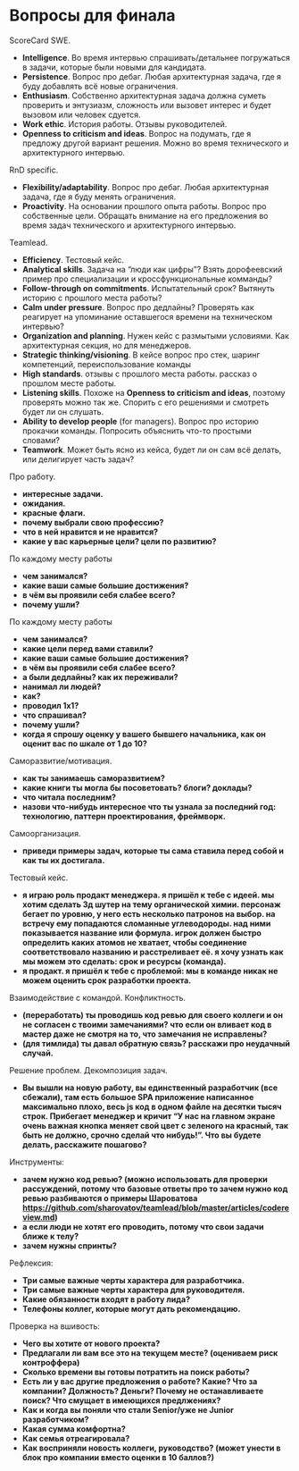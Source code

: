 # Вопросы для финала

ScoreCard SWE.
- **Intelligence**. Во время интервью спрашивать/детальнее погружаться в задачи, которые были новыми для кандидата.
- **Persistence**. Вопрос про дебаг. Любая архитектурная задача, где я буду добавлять всё новые ограничения.
- **Enthusiasm**. Собственно архитектурная задача должна суметь проверить и энтузиазм, сложность или вызовет интерес и будет вызовом или человек сдуется.
- **Work ethic**. История работы. Отзывы руководителей.
- **Openness to criticism and ideas**. Вопрос на подумать, где я предложу другой вариант решения. Можно во время технического и архитектурного интервью.

RnD specific.
- **Flexibility/adaptability**. Вопрос про дебаг. Любая архитектурная задача, где я буду менять ограничения.
- **Proactivity**. На основании прошлого опыта работы. Вопрос про собственные цели. Обращать внимание на его предложения во время задач технического и архитектурного интервью.

Teamlead.
- **Efficiency**. Тестовый кейс.
- **Analytical skills**. Задача на “люди как цифры”? Взять дорофеевский пример про специализации и кроссфункциональные комманды?
- **Follow-through on commitments**. Испытательный срок? Вытянуть историю с прошлого места работы?
- **Calm under pressure**. Вопрос про дедлайны? Проверять как реагирует на упоминание оставшегося времени на техническом интервью?
- **Organization and planning**. Нужен кейс с размытыми условиями. Как архитектурная секция, но для менеджеров.
- **Strategic thinking/visioning**. В кейсе вопрос про стек, шаринг компетенций, переиспользование команды
- **High standards**. отзывы с прошлого места работы. рассказ о прошлом месте работы.
- **Listening skills**. Похоже на **Openness to criticism and ideas**, поэтому проверять можно так же. Спорить с его решениями и смотреть будет ли он слушать.
- **Ability to develop people** (for managers). Вопрос про историю прокачки команды. Попросить объяснить что-то простыми словами?
- **Teamwork**. Может быть ясно из кейса, будет ли он сам всё делать, или делигирует часть задач?

Про работу.
- **интересные задачи.**
- **ожидания.**
- **красные флаги.**
- **почему выбрали свою профессию?**
- **что в ней нравится и не нравится?**
- **какие у вас карьерные цели? цели по развитию?**


По каждому месту работы
- **чем занимался?**
- **какие ваши самые большие достижения?**
- **в чём вы проявили себя слабее всего?**
- **почему ушли?**


По каждому месту работы
- **чем занимался?**
- **какие цели перед вами ставили?**
- **какие ваши самые большие достижения?**
- **в чём вы проявили себя слабее всего?**
- **а были дедлайны? как их переживали?**
- **нанимал ли людей?**
- **как?**
- **проводил 1х1?**
- **что спрашивал?**
- **почему ушли?**
- **когда я спрошу оценку у вашего бывшего начальника, как он оценит вас по шкале от 1 до 10?**


Саморазвитие/мотивация.
- **как ты занимаешь саморазвитием?**
- **какие книги ты могла бы посоветовать? блоги? доклады?**
- **что читала последним?**
- **назови что-нибудь интересное что ты узнала за последний год: технологию, паттерн проектирования, фреймворк.**

Самоорганизация.
- **приведи примеры задач, которые ты сама ставила перед собой и как ты их достигала.**

Тестовый кейс.
- **я играю роль продакт менеджера. я пришёл к тебе с идеей. мы хотим сделать 3д шутер на тему органической химии. персонаж бегает по уровню, у него есть несколько патронов на выбор. на встречу ему попадаются сломанные углеводороды. над ними показывается название или формула. игрок должен быстро определить каких атомов не хватает, чтобы соединение соответствовало названию и расстреливает её. я хочу узнать как мы можем это сделать: срок и ресурсы (команда).**
- **я продакт. я пришёл к тебе с проблемой: мы в команде никак не можем оценить срок разработки проекта.**


Взаимодействие с командой. Конфликтность.
- **(переработать) ты проводишь код ревью для своего коллеги и он не согласен с твоими замечаниями? что если он вливает код в мастер даже не смотря на то, что замечания не исправлены?**
- **(для тимлида) ты давал обратную связь? расскажи про неудачный случай.**

Решение проблем. Декомпозиция задач.
- **Вы вышли на новую работу, вы единственный разработчик (все сбежали), там есть большое SPA приложение написанное максимально плохо, весь js код в одном файле на десятки тысяч строк. Прибегает менеджер и кричит “У нас на главном экране очень важная кнопка меняет свой цвет с зеленого на красный, так быть не должно, срочно сделай что нибудь!”. Что вы будете делать, расскажите пошагово?**


Инструменты:
- **зачем нужно код ревью? (можно использовать для проверки рассуждений, потому что базовые ответы про то зачем нужно код ревью разбиваются о примеры Шароватова https://github.com/sharovatov/teamlead/blob/master/articles/codereview.md)**
- **а если люди не хотят его проводить, потому что свои задачи ближе к телу?**
- **зачем нужны спринты?**

Рефлексия:
- **Три самые важные черты характера для разработчика.**
- **Три самые важные черты характера для руководителя.**
- **Какие обязанности входят в работу лида?**
- **Телефоны коллег, которые могут дать рекомендацию.**

Проверка на вшивость:
- **Чего вы хотите от нового проекта?**
- **Предлагали ли вам все это на текущем месте? (оцениваем риск контроффера)**
- **Сколько времени вы готовы потратить на поиск работы?**
- **Есть ли у вас другие предложения о работе? Какие? Что за компании? Должность? Деньги? Почему не останавливаете поиск? Что смущает в имеющихся предлжениях?**
- **Как и когда вы поняли что стали Senior/уже не Junior разработчиком?**
- **Какая сумма комфортна?**
- **Как семья отреагировала?**
- **Как восприняли новость коллеги, руководство? (может унести в блок про компании вместо оценки в 10 баллов?)**

